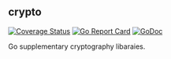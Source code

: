 ## crypto
[![Coverage Status](https://gocover.io/github.com/xigang/crypto)](https://gocover.io/github.com/xigang/crypto)
[![Go Report Card](https://goreportcard.com/report/github.com/xigang/crypto)](https://goreportcard.com/report/github.com/xigang/crypto)
[![GoDoc](https://godoc.org/github.com/xigang/crypto)](https://godoc.org/github.com/xigang/crypto)


Go supplementary cryptography libaraies.

